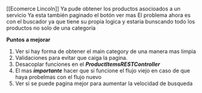 [[Ecomerce Lincoln]]
Ya pude obtener los productos asocioados  a un servicio
Ya esta también paginado el botón ver mas 
El problema ahora es con el buscador ya que tiene su propia logica y estaria bunscando todo los productos no solo de una categoria 

**Puntos a mejorar**
1. Ver si hay forma de obtener el main category de una manera mas limpia
2. Validaciones para evitar que   caiga la pagina.
3. Desacoplar funciones en el ***ProductItemsRESTController***
4. El mas ***importante*** hacer que si funcione el flujo viejo en caso de que haya probelmas con el flujo nuevo
5. Ver si se puede pagina mejor para aumentar la velocidad de busqueda